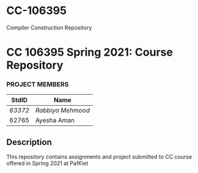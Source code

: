 # CC-106395
Compiler Construction Repository

# CC 106395 Spring 2021: Course Repository #
### PROJECT MEMBERS ###
StdID | Name
------------ | -------------
*63372* | *Rabbiya Mehmood* 
62765 | Ayesha Aman

## Description ##
This repository contains assignments and project submitted to CC course offered in Spring 2021 at PafKiet
